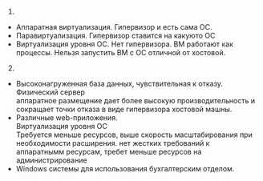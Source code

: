 1. 
 - Аппаратная виртуализация. Гипервизор и есть сама ОС.  
 - Паравиртуализация. Гипервизор ставится на какуюто ОС  
 - Виртуализация уровня ОС. Нет гипервизора. ВМ работают как процессы. Нельзя запустить ВМ с ОС отличной от хостовой.
2.
 - Высоконагруженная база данных, чувствительная к отказу.  
   Физический сервер  
   аппаратное размещение дает более высокую производительность 
   и сокращает точки отказа в виде гипервизора хостовой машны.
 - Различные web-приложения.  
   Виртуализация уровня ОС  
   Требуется меньше ресурсов, выше скорость масштабирования при необходимости расширения. 
   нет жестких требований к аппаратнымм ресурсам, требет меньше ресурсов на администрирование  
 - Windows системы для использования бухгалтерским отделом.  
